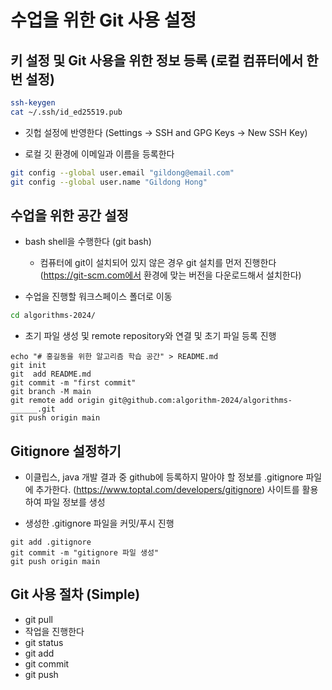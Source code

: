 # 수업을 위한 Git 사용 설정

## 키 설정 및 Git 사용을 위한 정보 등록 (로컬 컴퓨터에서 한번 설정)

```bash
ssh-keygen
cat ~/.ssh/id_ed25519.pub
```
- 깃헙 설정에 반영한다 (Settings -> SSH and GPG Keys -> New SSH Key)


-  로컬 깃 환경에 이메일과 이름을 등록한다

```bash
git config --global user.email "gildong@email.com"
git config --global user.name "Gildong Hong"
```

## 수업을 위한 공간 설정

- bash shell을 수행한다 (git bash)
  - 컴퓨터에 git이 설치되어 있지 않은 경우 git 설치를 먼저 진행한다 (https://git-scm.com에서 환경에 맞는 버전을 다운로드해서 설치한다)

- 수업을 진행할 워크스페이스 폴더로 이동

```bash
cd algorithms-2024/
```

- 초기 파일 생성 및 remote repository와 연결 및 초기 파일 등록 진행

```
echo "# 홍길동을 위한 알고리즘 학습 공간" > README.md
git init
git  add README.md
git commit -m "first commit"
git branch -M main
git remote add origin git@github.com:algorithm-2024/algorithms-______.git
git push origin main
```

## Gitignore 설정하기

- 이클립스, java 개발 결과 중 github에 등록하지 말아야 할 정보를 .gitignore 파일에 추가한다.
  (https://www.toptal.com/developers/gitignore) 사이트를 활용하여 파일 정보를 생성

- 생성한 .gitignore 파일을 커밋/푸시 진행

```
git add .gitignore
git commit -m "gitignore 파일 생성"
git push origin main
```

## Git 사용 절차 (Simple)

- git pull
- 작업을 진행한다
- git status
- git add
- git commit
- git push
